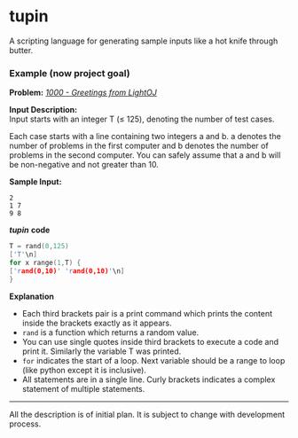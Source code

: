 # tupin
A scripting language for generating sample inputs like a hot knife through butter.       

### Example (now project goal)   

**Problem:** *[1000 - Greetings from LightOJ](http://www.lightoj.com/volume_showproblem.php?problem=1000)*

**Input Description:**     
Input starts with an integer T (≤ 125), denoting the number of test cases.

Each case starts with a line containing two integers a and b. a denotes the number of problems in the first computer and b denotes the number of problems in the second computer. You can safely assume that a and b will be non-negative and not greater than 10.

**Sample Input:**   
```
2
1 7
9 8
```   

***tupin*** **code**     
```c++
T = rand(0,125)
['T'\n]
for x range(1,T) {
['rand(0,10)' 'rand(0,10)'\n]
}
```

**Explanation**     

- Each third brackets pair is a print command which prints the content inside the brackets exactly as it appears.
- `rand` is a function which returns a random value.
- You can use single quotes inside third brackets to execute a code and print it. Similarly the variable T was printed.
- `for` indicates the start of a loop. Next variable should be a range to loop (like python except it is inclusive).
- All statements are in a single line. Curly brackets indicates a complex statement of multiple statements. 

---
All the description is of initial plan. It is subject to change with development process.
